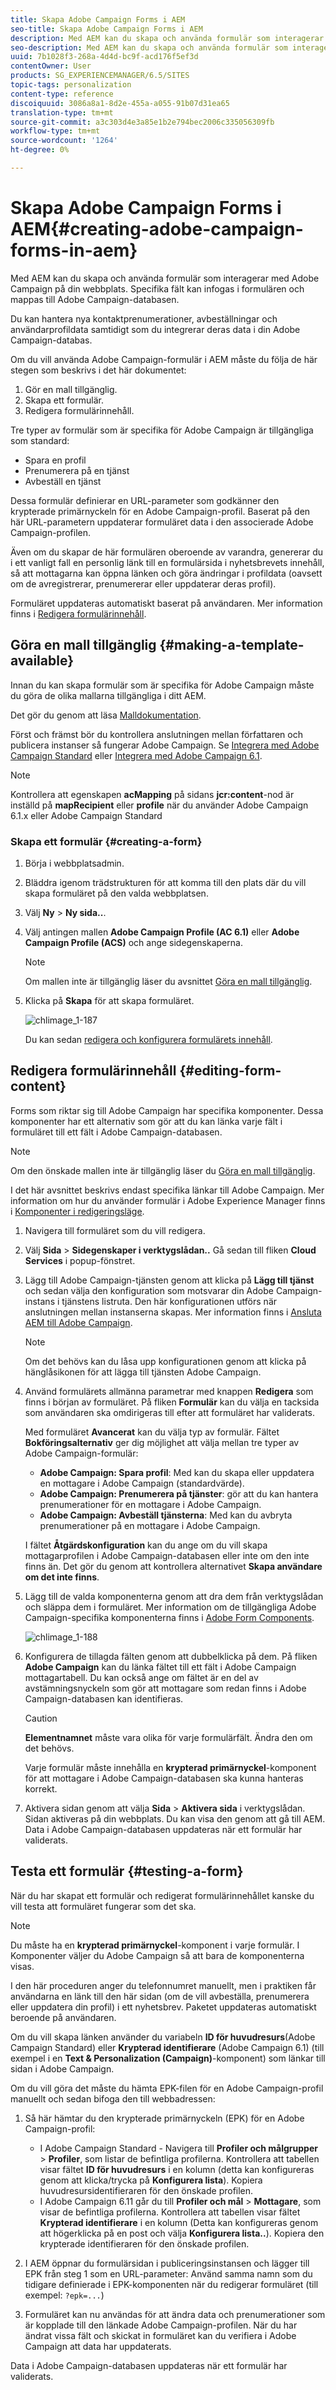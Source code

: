 ```yaml
---
title: Skapa Adobe Campaign Forms i AEM
seo-title: Skapa Adobe Campaign Forms i AEM
description: Med AEM kan du skapa och använda formulär som interagerar med Adobe Campaign på din webbplats. Specifika fält kan infogas i formulären och mappas till Adobe Campaign-databasen.
seo-description: Med AEM kan du skapa och använda formulär som interagerar med Adobe Campaign på din webbplats. Specifika fält kan infogas i formulären och mappas till Adobe Campaign-databasen.
uuid: 7b1028f3-268a-4d4d-bc9f-acd176f5ef3d
contentOwner: User
products: SG_EXPERIENCEMANAGER/6.5/SITES
topic-tags: personalization
content-type: reference
discoiquuid: 3086a8a1-8d2e-455a-a055-91b07d31ea65
translation-type: tm+mt
source-git-commit: a3c303d4e3a85e1b2e794bec2006c335056309fb
workflow-type: tm+mt
source-wordcount: '1264'
ht-degree: 0%

---
```



# Skapa Adobe Campaign Forms i AEM{#creating-adobe-campaign-forms-in-aem}

Med AEM kan du skapa och använda formulär som interagerar med Adobe Campaign på din webbplats. Specifika fält kan infogas i formulären och mappas till Adobe Campaign-databasen.

Du kan hantera nya kontaktprenumerationer, avbeställningar och användarprofildata samtidigt som du integrerar deras data i din Adobe Campaign-databas.

Om du vill använda Adobe Campaign-formulär i AEM måste du följa de här stegen som beskrivs i det här dokumentet:

1. Gör en mall tillgänglig.
1. Skapa ett formulär.
1. Redigera formulärinnehåll.

Tre typer av formulär som är specifika för Adobe Campaign är tillgängliga som standard:

* Spara en profil
* Prenumerera på en tjänst
* Avbeställ en tjänst

Dessa formulär definierar en URL-parameter som godkänner den krypterade primärnyckeln för en Adobe Campaign-profil. Baserat på den här URL-parametern uppdaterar formuläret data i den associerade Adobe Campaign-profilen.

Även om du skapar de här formulären oberoende av varandra, genererar du i ett vanligt fall en personlig länk till en formulärsida i nyhetsbrevets innehåll, så att mottagarna kan öppna länken och göra ändringar i profildata (oavsett om de avregistrerar, prenumererar eller uppdaterar deras profil).

Formuläret uppdateras automatiskt baserat på användaren. Mer information finns i [Redigera formulärinnehåll](#editing-form-content).

## Göra en mall tillgänglig {#making-a-template-available}

Innan du kan skapa formulär som är specifika för Adobe Campaign måste du göra de olika mallarna tillgängliga i ditt AEM.

Det gör du genom att läsa [Malldokumentation](/help/sites-developing/page-templates-static.md#templateavailability).

Först och främst bör du kontrollera anslutningen mellan författaren och publicera instanser så fungerar Adobe Campaign. Se [Integrera med Adobe Campaign Standard](/help/sites-administering/campaignstandard.md) eller [Integrera med Adobe Campaign 6.1](/help/sites-administering/campaignonpremise.md).

>[!NOTE]
>
>Kontrollera att egenskapen **acMapping** på sidans **jcr:content**-nod är inställd på **mapRecipient** eller **profile** när du använder Adobe Campaign 6.1.x eller Adobe Campaign Standard


### Skapa ett formulär {#creating-a-form}

1. Börja i webbplatsadmin.
1. Bläddra igenom trädstrukturen för att komma till den plats där du vill skapa formuläret på den valda webbplatsen.
1. Välj **Ny** > **Ny sida..**.
1. Välj antingen mallen **Adobe Campaign Profile (AC 6.1)** eller **Adobe Campaign Profile (ACS)** och ange sidegenskaperna.

   >[!NOTE]
   >
   >Om mallen inte är tillgänglig läser du avsnittet [Göra en mall tillgänglig](/help/sites-classic-ui-authoring/classic-personalization-ac.md#activatingatemplate).

1. Klicka på **Skapa** för att skapa formuläret.

   ![chlimage_1-187](assets/chlimage_1-187.png)

   Du kan sedan [redigera och konfigurera formulärets innehåll](#editing-form-content).

## Redigera formulärinnehåll {#editing-form-content}

Forms som riktar sig till Adobe Campaign har specifika komponenter. Dessa komponenter har ett alternativ som gör att du kan länka varje fält i formuläret till ett fält i Adobe Campaign-databasen.

>[!NOTE]
>
>Om den önskade mallen inte är tillgänglig läser du [Göra en mall tillgänglig](/help/sites-classic-ui-authoring/classic-personalization-ac.md#activatingatemplate).

I det här avsnittet beskrivs endast specifika länkar till Adobe Campaign. Mer information om hur du använder formulär i Adobe Experience Manager finns i [Komponenter i redigeringsläge](/help/sites-classic-ui-authoring/classic-page-author-edit-mode.md).

1. Navigera till formuläret som du vill redigera.
1. Välj **Sida** > **Sidegenskaper i verktygslådan..** Gå sedan till fliken **Cloud Services** i popup-fönstret.
1. Lägg till Adobe Campaign-tjänsten genom att klicka på **Lägg till tjänst** och sedan välja den konfiguration som motsvarar din Adobe Campaign-instans i tjänstens listruta. Den här konfigurationen utförs när anslutningen mellan instanserna skapas. Mer information finns i [Ansluta AEM till Adobe Campaign](/help/sites-administering/campaignonpremise.md#connecting-aem-to-adobe-campaign).

   >[!NOTE]
   >
   >Om det behövs kan du låsa upp konfigurationen genom att klicka på hänglåsikonen för att lägga till tjänsten Adobe Campaign.

1. Använd formulärets allmänna parametrar med knappen **Redigera** som finns i början av formuläret. På fliken **Formulär** kan du välja en tacksida som användaren ska omdirigeras till efter att formuläret har validerats.

   Med formuläret **Avancerat** kan du välja typ av formulär. Fältet **Bokföringsalternativ** ger dig möjlighet att välja mellan tre typer av Adobe Campaign-formulär:

   * **Adobe Campaign: Spara profil**: Med kan du skapa eller uppdatera en mottagare i Adobe Campaign (standardvärde).
   * **Adobe Campaign: Prenumerera på tjänster**: gör att du kan hantera prenumerationer för en mottagare i Adobe Campaign.
   * **Adobe Campaign: Avbeställ tjänsterna**: Med kan du avbryta prenumerationer på en mottagare i Adobe Campaign.

   I fältet **Åtgärdskonfiguration** kan du ange om du vill skapa mottagarprofilen i Adobe Campaign-databasen eller inte om den inte finns än. Det gör du genom att kontrollera alternativet **Skapa användare om det inte finns**.

1. Lägg till de valda komponenterna genom att dra dem från verktygslådan och släppa dem i formuläret. Mer information om de tillgängliga Adobe Campaign-specifika komponenterna finns i [Adobe Form Components](/help/sites-classic-ui-authoring/classic-personalization-ac-components.md).

   ![chlimage_1-188](assets/chlimage_1-188.png)

1. Konfigurera de tillagda fälten genom att dubbelklicka på dem. På fliken **Adobe Campaign** kan du länka fältet till ett fält i Adobe Campaign mottagartabell. Du kan också ange om fältet är en del av avstämningsnyckeln som gör att mottagare som redan finns i Adobe Campaign-databasen kan identifieras.

   >[!CAUTION]
   >
   >**Elementnamnet** måste vara olika för varje formulärfält. Ändra den om det behövs.
   >
   >Varje formulär måste innehålla en **krypterad primärnyckel**-komponent för att mottagare i Adobe Campaign-databasen ska kunna hanteras korrekt.

1. Aktivera sidan genom att välja **Sida** > **Aktivera sida** i verktygslådan. Sidan aktiveras på din webbplats. Du kan visa den genom att gå till AEM. Data i Adobe Campaign-databasen uppdateras när ett formulär har validerats.

## Testa ett formulär {#testing-a-form}

När du har skapat ett formulär och redigerat formulärinnehållet kanske du vill testa att formuläret fungerar som det ska.

>[!NOTE]
>
>Du måste ha en **krypterad primärnyckel**-komponent i varje formulär. I Komponenter väljer du Adobe Campaign så att bara de komponenterna visas.
>
>I den här proceduren anger du telefonnumret manuellt, men i praktiken får användarna en länk till den här sidan (om de vill avbeställa, prenumerera eller uppdatera din profil) i ett nyhetsbrev. Paketet uppdateras automatiskt beroende på användaren.
>
>Om du vill skapa länken använder du variabeln **ID för huvudresurs**(Adobe Campaign Standard) eller **Krypterad identifierare** (Adobe Campaign 6.1) (till exempel i en **Text &amp; Personalization (Campaign)**-komponent) som länkar till sidan i Adobe Campaign.

Om du vill göra det måste du hämta EPK-filen för en Adobe Campaign-profil manuellt och sedan bifoga den till webbadressen:

1. Så här hämtar du den krypterade primärnyckeln (EPK) för en Adobe Campaign-profil:

   * I Adobe Campaign Standard - Navigera till **Profiler och målgrupper** > **Profiler**, som listar de befintliga profilerna. Kontrollera att tabellen visar fältet **ID för huvudresurs** i en kolumn (detta kan konfigureras genom att klicka/trycka på **Konfigurera lista**). Kopiera huvudresursidentifieraren för den önskade profilen.
   * I Adobe Campaign 6.11 går du till **Profiler och mål** > **Mottagare**, som visar de befintliga profilerna. Kontrollera att tabellen visar fältet **Krypterad identifierare** i en kolumn (Detta kan konfigureras genom att högerklicka på en post och välja **Konfigurera lista..**). Kopiera den krypterade identifieraren för den önskade profilen.

1. I AEM öppnar du formulärsidan i publiceringsinstansen och lägger till EPK från steg 1 som en URL-parameter: Använd samma namn som du tidigare definierade i EPK-komponenten när du redigerar formuläret (till exempel: `?epk=...`)
1. Formuläret kan nu användas för att ändra data och prenumerationer som är kopplade till den länkade Adobe Campaign-profilen. När du har ändrat vissa fält och skickat in formuläret kan du verifiera i Adobe Campaign att data har uppdaterats.

Data i Adobe Campaign-databasen uppdateras när ett formulär har validerats.
